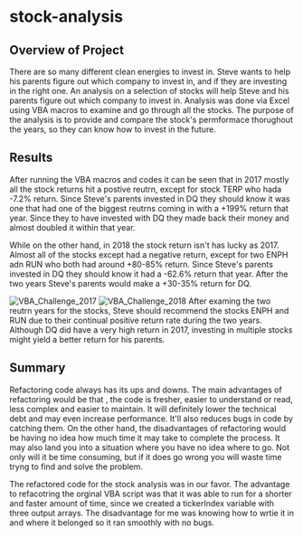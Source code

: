 # stock-analysis

## Overview of Project
There are so many different clean energies to invest in. Steve wants to help his parents figure out which company to invest in, and if they are investing in the right one. An analysis on a selection of stocks will help Steve and his parents figure out which company to invest in. Analysis was done via Excel using VBA macros to examine and go through all the stocks. The purpose of the analysis is to provide and compare the stock's permformace thorughout the years, so they can know how to invest in the future.

## Results
After running the VBA macros and codes it can be seen that in 2017 mostly all the stock returns hit a postive reutrn, except for stock TERP who hada -7.2% return. Since Steve's parents invested in DQ they should know it was one that had one of the biggest reutrns coming in with a +199% return that year. Since they to have invested with DQ they made back their money and almost doubled it within that year. 

While on the other hand, in 2018 the stock return isn't has lucky as 2017. Almost all of the stocks except had a negative return, except for two ENPH adn RUN who both had around +80-85% return. Since Steve's parents invested in DQ they should know it had a -62.6% return that year. After the two years Steve's parents would make a +30-35% return for DQ. 

![VBA_Challenge_2017](https://user-images.githubusercontent.com/89143725/132787875-ecd4bceb-a1be-41eb-970d-218132949d51.png) ![VBA_Challenge_2018](https://user-images.githubusercontent.com/89143725/132787877-ad8267c4-45d2-48de-88f2-27c5bfa5087e.png)
After examing the two reutrn years for the stocks, Steve should recommend the stocks ENPH and RUN due to their continual positive return rate during the two years. Although DQ did have a very high return in 2017, investing in multiple stocks might yield a better return for his parents.  

## Summary
Refactoring code always has its ups and downs. The main advantages of refactoring would be that , the code is fresher, easier to understand or read, less complex and easier to maintain. It will definitely lower the technical debt and may even increase performance. It'll also reduces bugs in code by catching them. On the other hand, the disadvantages of refactoring would be having no idea how much time it may take to complete the process. It may also land you into a situation where you have no idea where to go. Not only will it be time consuming, but if it does go wrong you will waste time tryng to find and solve the problem.

The refactored code for the stock analysis was in our favor. The advantage to refacotring the orginal VBA script was that it was able to run for a shorter and faster amount of time, since we created a tickerIndex variable with three output arrays. The disadvantage for me was knowing how to wrtie it in and where it belonged so it ran smoothly with no bugs. 


